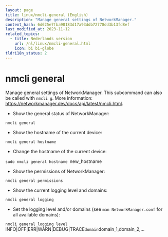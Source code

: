 ```yaml
---
layout: page
title: linux/nmcli-general (English)
description: "Manage general settings of NetworkManager."
content_hash: 6d625e7fba90183d17a93ddb72778dd3b13fd8ef
last_modified_at: 2023-11-12
related_topics:
  - title: Nederlands version
    url: /nl/linux/nmcli-general.html
    icon: bi bi-globe
tldri18n_status: 2
---
```

# nmcli general

Manage general settings of NetworkManager.
This subcommand can also be called with `nmcli g`.
More information: <https://networkmanager.dev/docs/api/latest/nmcli.html>.

- Show the general status of NetworkManager:

`nmcli general`

- Show the hostname of the current device:

`nmcli general hostname`

- Change the hostname of the current device:

`sudo nmcli general hostname `<span class="tldr-var badge badge-pill bg-dark-lm bg-white-dm text-white-lm text-dark-dm font-weight-bold">new_hostname</span>

- Show the permissions of NetworkManager:

`nmcli general permissions`

- Show the current logging level and domains:

`nmcli general logging`

- Set the logging level and/or domains (see `man NetworkManager.conf` for all available domains):

`nmcli general logging level `<span class="tldr-var badge badge-pill bg-dark-lm bg-white-dm text-white-lm text-dark-dm font-weight-bold">INFO|OFF|ERR|WARN|DEBUG|TRACE</span>` domain `<span class="tldr-var badge badge-pill bg-dark-lm bg-white-dm text-white-lm text-dark-dm font-weight-bold">domain_1,domain_2,...</span>
